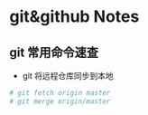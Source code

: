 # git&github Notes
## git 常用命令速查
* git 将远程仓库同步到本地
```bash
# git fetch origin master
# git merge origin/master
 
```
